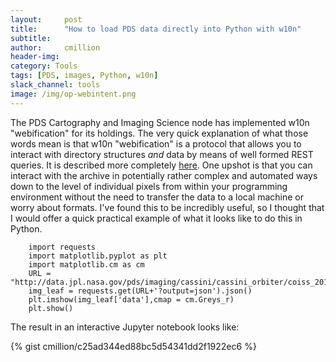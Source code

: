 ```yaml
---
layout:     post
title:      "How to load PDS data directly into Python with w10n"
subtitle:   
author:     cmillion
header-img:
category: Tools
tags: [PDS, images, Python, w10n]
slack_channel: tools
image: /img/op-webintent.png
---
```

The PDS Cartography and Imaging Science node has implemented w10n "webification" for its holdings. The very quick explanation of what those words mean is that w10n "webification" is a protocol that allows you to interact with directory structures _and_ data by means of well formed REST queries. It is described more completely [here](http://data.jpl.nasa.gov/planetary-help). One upshot is that you can interact with the archive in potentially rather complex and automated ways down to the level of individual pixels from within your programming environment without the need to transfer the data to a local machine or worry about formats. I've found this to be incredibly useful, so I thought that I would offer a quick practical example of what it looks like to do this in Python.

```
    import requests
    import matplotlib.pyplot as plt
    import matplotlib.cm as cm
    URL = "http://data.jpl.nasa.gov/pds/imaging/cassini/cassini_orbiter/coiss_2015/data/1506288646_1506388236/N1506378403_1.IMG/0/raster/data[]"
    img_leaf = requests.get(URL+'?output=json').json()
    plt.imshow(img_leaf['data'],cmap = cm.Greys_r)
    plt.show()
```

The result in an interactive Jupyter notebook looks like:

{% gist cmillion/c25ad344ed88bc5d54341dd2f1922ec6 %}
